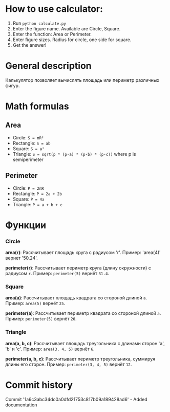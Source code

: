
# How to use calculator:
1. Run `python calculate.py`
2. Enter the figure name. Available are Circle, Square.
3. Enter the function: Area or Perimeter.
4. Enter figure sizes. Radius for circle, one side for square.
5. Get the answer!

# General description
Калькулятор позволяет вычислять площадь или периметр различных фигур.

# Math formulas
## Area
- Circle: `S = πR²`
- Rectangle: `S = ab`
- Square: `S = a²`
- Triangle: `S = sqrt(p * (p-a) * (p-b) * (p-c))` where p is semiperimeter

## Perimeter
- Circle: `P = 2πR`
- Rectangle: `P = 2a + 2b`
- Square: `P = 4a`
- Triangle: `P = a + b + c`

# Функции

### Circle
**area(r)**: Рассчитывает площадь круга с радиусом 'r'.
Пример: 'area(4)' вернет '50.24'.

**perimeter(r)**: Рассчитывает периметр круга (длину окружности) с радиусом `r`.
Пример: `perimeter(5)` вернёт `31.4`.

### Square
**area(a)**: Рассчитывает площадь квадрата со стороной длиной `a`.
Пример: `area(5)` вернёт `25`.

**perimeter(a)**: Рассчитывает периметр квадрата со стороной длиной `a`.
Пример: `perimeter(5)` вернёт `20`.

### Triangle
**area(a, b, c)**: Рассчитывает площадь треугольника с длинами сторон 'a', 'b' и 'c'.
Пример: `area(3, 4, 5)` вернёт `6`.

**perimeter(a, b, c)**: Рассчитывает периметр треугольника, суммируя длины его сторон.
Пример: `perimeter(3, 4, 5)` вернёт `12`.

# Commit history
Commit '1a6c3abc34dc0a0dfd21753c817b09a189428ad6' - Added documentation








